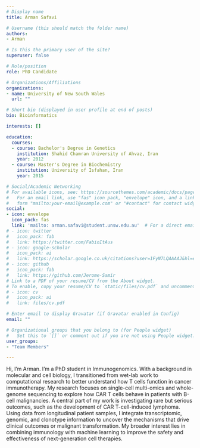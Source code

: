 ```yaml
---
# Display name
title: Arman Safavi

# Username (this should match the folder name)
authors: 
- Arman

# Is this the primary user of the site?
superuser: false

# Role/position
role: PhD Candidate

# Organizations/Affiliations
organizations:
- name: University of New South Wales
  url: ""

# Short bio (displayed in user profile at end of posts)
bio: Bioinformatics

interests: []

education:
  courses:
  - course: Bachelor's Degree in Genetics
    institution: Shahid Chamran University of Ahvaz, Iran
    year: 2012
  - course: Master's Degree in Biochemistry
    institution: University of Isfahan, Iran
    year: 2015

# Social/Academic Networking
# For available icons, see: https://sourcethemes.com/academic/docs/page-builder/#icons
#   For an email link, use "fas" icon pack, "envelope" icon, and a link in the
#   form "mailto:your-email@example.com" or "#contact" for contact widget.
social:
- icon: envelope
  icon_pack: fas
  link: 'mailto: arman.safavi@student.unsw.edu.au'  # For a direct email link, use "mailto:test@example.org".
# - icon: twitter
#   icon_pack: fab
#   link: https://twitter.com/FabioItAus
# - icon: google-scholar
#   icon_pack: ai
#   link: https://scholar.google.co.uk/citations?user=1FyN7LQAAAAJ&hl=en&oi=ao
# - icon: github
#   icon_pack: fab
#   link: https://github.com/Jerome-Samir
# Link to a PDF of your resume/CV from the About widget.
# To enable, copy your resume/CV to `static/files/cv.pdf` and uncomment the lines below.
# - icon: cv
#   icon_pack: ai
#   link: files/cv.pdf

# Enter email to display Gravatar (if Gravatar enabled in Config)
email: ""

# Organizational groups that you belong to (for People widget)
#   Set this to `[]` or comment out if you are not using People widget.
user_groups:
- "Team Members"

---
```

Hi, I’m Arman. I’m a PhD student in Immunogenomics. 
With a background in molecular and cell biology, I transitioned from wet-lab work to computational research to better understand how T cells function in cancer immunotherapy. 
My research focuses on single-cell multi-omics and whole-genome sequencing to explore how CAR T cells behave in patients with B-cell malignancies. 
A central part of my work is investigating rare but serious outcomes, such as the development of CAR T-cell-induced lymphoma. 
Using data from longitudinal patient samples, I integrate transcriptomic, genomic, and clonotype information to uncover the mechanisms that drive clinical outcomes or malignant transformation. 
My broader interest lies in combining immunology with machine learning to improve the safety and effectiveness of next-generation cell therapies.

